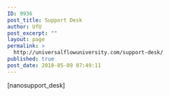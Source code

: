 ```yaml
---
ID: 9936
post_title: Support Desk
author: UfU
post_excerpt: ""
layout: page
permalink: >
  http://universalflowuniversity.com/support-desk/
published: true
post_date: 2018-05-09 07:49:11
---
```

[nanosupport_desk]